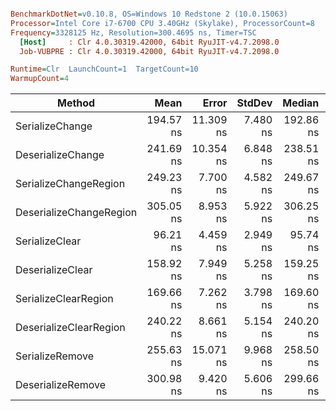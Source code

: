 ``` ini

BenchmarkDotNet=v0.10.8, OS=Windows 10 Redstone 2 (10.0.15063)
Processor=Intel Core i7-6700 CPU 3.40GHz (Skylake), ProcessorCount=8
Frequency=3328125 Hz, Resolution=300.4695 ns, Timer=TSC
  [Host]     : Clr 4.0.30319.42000, 64bit RyuJIT-v4.7.2098.0
  Job-VUBPRE : Clr 4.0.30319.42000, 64bit RyuJIT-v4.7.2098.0

Runtime=Clr  LaunchCount=1  TargetCount=10  
WarmupCount=4  

```
 |                  Method |      Mean |     Error |   StdDev |    Median |         Op/s | Scaled | ScaledSD | Rank |  Gen 0 | Allocated |
 |------------------------ |----------:|----------:|---------:|----------:|-------------:|-------:|---------:|-----:|-------:|----------:|
 |         SerializeChange | 194.57 ns | 11.309 ns | 7.480 ns | 192.86 ns |  5,139,629.5 |   1.00 |     0.00 |    4 | 0.1523 |     640 B |
 |       DeserializeChange | 241.69 ns | 10.354 ns | 6.848 ns | 238.51 ns |  4,137,485.5 |   1.24 |     0.06 |    5 | 0.0875 |     368 B |
 |   SerializeChangeRegion | 249.23 ns |  7.700 ns | 4.582 ns | 249.67 ns |  4,012,334.1 |   1.28 |     0.05 |    6 | 0.1826 |     768 B |
 | DeserializeChangeRegion | 305.05 ns |  8.953 ns | 5.922 ns | 306.25 ns |  3,278,156.0 |   1.57 |     0.06 |    7 | 0.0987 |     416 B |
 |          SerializeClear |  96.21 ns |  4.459 ns | 2.949 ns |  95.74 ns | 10,393,877.9 |   0.50 |     0.02 |    1 | 0.1162 |     488 B |
 |        DeserializeClear | 158.92 ns |  7.949 ns | 5.258 ns | 159.25 ns |  6,292,374.9 |   0.82 |     0.04 |    2 | 0.0741 |     312 B |
 |    SerializeClearRegion | 169.66 ns |  7.262 ns | 3.798 ns | 169.60 ns |  5,894,312.1 |   0.87 |     0.04 |    3 | 0.1581 |     664 B |
 |  DeserializeClearRegion | 240.22 ns |  8.661 ns | 5.154 ns | 240.20 ns |  4,162,849.7 |   1.24 |     0.05 |    5 | 0.0892 |     376 B |
 |         SerializeRemove | 255.63 ns | 15.071 ns | 9.968 ns | 258.50 ns |  3,911,924.7 |   1.32 |     0.07 |    6 | 0.1826 |     768 B |
 |       DeserializeRemove | 300.98 ns |  9.420 ns | 5.606 ns | 299.66 ns |  3,322,483.1 |   1.55 |     0.06 |    7 | 0.0987 |     416 B |
